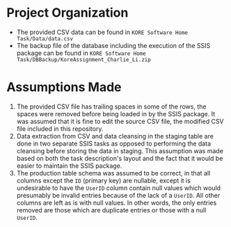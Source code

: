 # Project Organization
* The provided CSV data can be found in `KORE Software Home Task/Data/data.csv`
* The backup file of the database including the execution of the SSIS package can be found in `KORE Software Home Task/DBBackup/KoreAssignment_Charlie_Li.zip`

# Assumptions Made
1. The provided CSV file has trailing spaces in some of the rows, the spaces were removed before being loaded in by the SSIS package. It was assumed that it is fine to edit the source CSV file, the modified CSV file included in this repository.
2. Data extraction from CSV and data cleansing in the staging table are done in two separate SSIS tasks as opposed to performing the data cleansing before storing the data in staging. This assumption was made based on both the task description's layout and the fact that it would be easier to maintain the SSIS package.
3. The production table schema was assumed to be correct, in that all columns except the `ID` (primary key) are nullable, except it is undesirable to have the `UserID` column contain null values which would presumably be invalid entries because of the lack of a `UserID`. All other columns are left as is with null values. In other words, the only entries removed are those which are duplicate entries or those with a null `UserID`.
